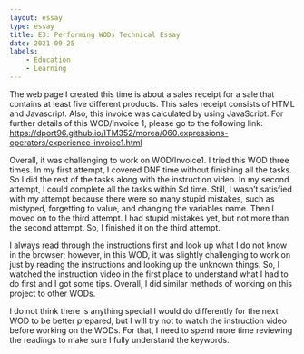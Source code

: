 ```yaml
---
layout: essay
type: essay
title: E3: Performing WODs Technical Essay 
date: 2021-09-25
labels: 
    - Education
    - Learning 
---
```


The web page I created this time is about a sales receipt for a sale that contains at least five different products. This sales receipt consists of HTML and Javascript.  Also, this invoice was calculated by using JavaScript.  For further details of this WOD/Invoice 1, please go to the following link:  https://dport96.github.io/ITM352/morea/060.expressions-operators/experience-invoice1.html

Overall, it was challenging to work on WOD/Invoice1.  I tried this WOD three times.  In my first attempt, I covered DNF time without finishing all the tasks.  So I did the rest of the tasks along with the instruction video.  In my second attempt, I could complete all the tasks within Sd time. Still, I wasn’t satisfied with my attempt because there were so many stupid mistakes, such as mistyped, forgetting to value, and changing the variables name.  Then I moved on to the third attempt. I had stupid mistakes yet, but not more than the second attempt.  So, I finished it on the third attempt.   

I always read through the instructions first and look up what I do not know in the browser; however, in this WOD, it was slightly challenging to work on just by reading the instructions and looking up the unknown things.  So, I watched the instruction video in the first place to understand what I had to do first and I got some tips.  Overall, I did similar methods of working on this project to other WODs.  

I do not think there is anything special I would do differently for the next WOD to be better prepared, but I will try not to watch the instruction video before working on the WODs.  For that, I need to spend more time reviewing the readings to make sure I fully understand the keywords.  



